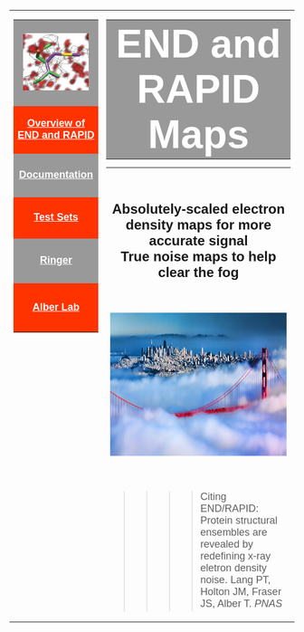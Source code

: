 <head>
<title>END/RAPID</title>
<style type="text/css">
<!--
.style1 {font-family: Arial, Helvetica, sans-serif; font-weight: bold; 
font-size: 18px; 
color: #FFF;}
.style2 {
	font-family: Arial, Helvetica, sans-serif;
	font-size: 70px;
	color: #FFFFFF;
	font-weight: bold;
}
-->
</style>
<style type="text/css">
.style10 {
	font-size: 18px;
	font-family: Arial, Helvetica, sans-serif;
	font-weight: bold;
}
.style11 {
	font-size: 18px;
	font-family: Arial, Helvetica, sans-serif;
}
.style1 a {
	color: #FFF;
}
.style12 {
	font-size: 24px;
}
</style>

</head>
<body>
<table width="990" border="0">
  <tr>
    <td width="200" valign="top">
	<table valign="center" align="center" border="0" width="200">
      <tr>
        <td width="226" height="147" bgcolor="#999999"><div align="center"><a href="end.rapid.htm"><img src="jpg/map.jpg" width="116" height="101"></a></div></td>
      </tr>
      <tr>
        <td height="79" bgcolor="#FF3300"><div align="center"><a href="end.rapid/Documentation/end.rapid.Manual.htm#OverviewofEndRapid" class="style1">Overview of<br>END and RAPID</a> </div></td>
      </tr>
      <tr>
        <td height="71" bgcolor="#999999"><div align="center"><a href="end.rapid/Documentation/documentation.htm" class="style1">Documentation</a></div></td>
      </tr>
      <tr>
        <td height="68" bgcolor="#FF3300"><div align="center"><a href="end.rapid/TestSets/testSets.htm" class="style1">Test Sets</a></div></td>
      </tr>
       <td height="74" bgcolor="#999999"><div align="center"><a href="http://bl831.als.lbl.gov/ringer/ringer.htm" class="style1">Ringer</a></div></td>
       </tr>
      <tr>
        <td height="81" bgcolor="#FF3300"><div align="center"><a href="https://academictree.org/chemistry/peopleinfo.php?pid=62703" class="style1">Alber Lab </a></div></td>
      </tr>
    </table>	
    </td>
    <td width="779" valign="top">
	<table width="845" valign="top" border="0">
      <tr>
        <td width="839" height="146" bordercolor="#999999" bgcolor="#999999"><div align="center" class="style2">END and RAPID Maps</div></td>
      </tr>
    </table>
	<!-- InstanceBeginEditable name="EditRegion1" --><table width="834" height="785" border="0" >
        <tr>
          <td width="828" height="781" align="center" valign="top"><p class="style10">&nbsp;</p>
            <p class="style10"><span class="style10"><span class="style12">Absolutely-scaled electron density maps for more accurate signal<br>
            True noise maps to help clear the fog</span></span></p>
            <p class="style10">&nbsp;</p>
          <p class="style10"><img src="jpg/ggb.jpg" width="770" height="253"></p>
          <p class="style10">&nbsp;</p>
          <blockquote>
            <blockquote>
              <blockquote>
                <blockquote>
                  <p align="left" class="style11">Citing END/RAPID: Protein structural ensembles are revealed by redefining x-ray eletron density noise.&nbsp;Lang PT, Holton JM, Fraser JS, Alber T. <em>PNAS USA</em>. <b>111</b> 237-247</p>
                </blockquote>
              </blockquote>
            </blockquote>
        </blockquote>
          <p class="style10">&nbsp;</p></td>
        </tr>
      </table>
	  <!-- InstanceEndEditable --></td>
  </tr>
</table>
</body>
<!-- InstanceEnd --></html>

